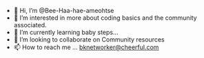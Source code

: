 - 👋 Hi, I’m @Bee-Haa-hae-ameohtse
- 👀 I’m interested in more about coding basics and the community associated.
- 🌱 I’m currently learning baby steps...
- 💞️ I’m looking to collaborate on Community resources
- 📫 How to reach me ... bknetworker@cheerful.com

<!---
Bee-Haa-hae-ameohtse/Bee-Haa-hae-ameohtse is a ✨ special ✨ repository because its `README.md` (this file) appears on your GitHub profile.
You can click the Preview link to take a look at your changes.
--->
